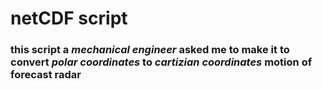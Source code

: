 # netCDF script
### this script a *mechanical engineer* asked me to make it to convert *polar coordinates* to *cartizian coordinates* motion of **forecast radar** 
